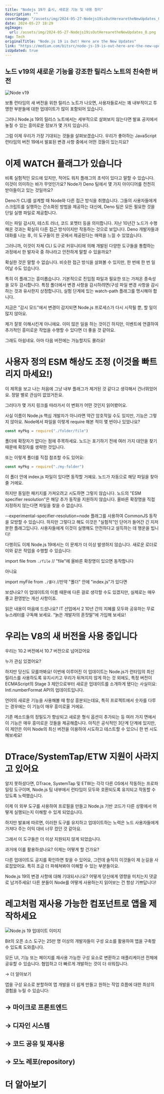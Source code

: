 ```yaml
---
title: "Nodejs 19가 출시, 새로운 기능 및 내용 정리"
description: ""
coverImage: "/assets/img/2024-05-27-Nodejs19isOutHerearetheNewUpdates_0.png"
date: 2024-05-27 18:29
ogImage: 
  url: /assets/img/2024-05-27-Nodejs19isOutHerearetheNewUpdates_0.png
tag: Tech
originalTitle: "Node.js 19 is Out! Here are the New Updates"
link: "https://medium.com/bitsrc/node-js-19-is-out-here-are-the-new-updates-291beb89ba7f"
isUpdated: true
---
```





## 노드 v19의 새로운 기능을 강조한 릴리스 노트의 친숙한 버전

![Node v19](/assets/img/2024-05-27-Nodejs19isOutHerearetheNewUpdates_0.png)

보통 런타임의 새 버전을 위한 릴리스 노트가 나오면, 사용자들로서는 꽤 내부적이고 투명한 부분들에 대한 업데이트가 많이 포함되어 있습니다.

그러나 Node.js 19의 릴리스 노트에서는 세부적으로 살펴보지 않는다면 발표 공지에서 놓칠 수 있는 흥미로운 정보가 몇 가지 있습니다.

<div class="content-ad"></div>

그럼 이제 우리가 가장 기대되는 것들을 살펴보겠습니다. 우리가 좋아하는 JavaScript 런타임의 버전 19에서 발표된 변경 사항 중에서 어떤 것들이 있는지요?

# 이제 WATCH 플래그가 있습니다

비록 실험적인 모드에 있지만, 적어도 워치 플래그의 초석이 있다고 말할 수 있습니다. 이것이 의미하는 바가 무엇인가요? Node가 Deno 팀에서 몇 가지 아이디어를 천천히 받아들이고 있는 것일까요?

Deno가 CLI를 설계할 때 Node와 다른 접근 방식을 취했습니다. 그들의 사용자들에게 스크립트를 실행하는 간소화된 방법을 제공하는 대신에, Deno 팀은 모든 필요한 것을 단일 실행 파일로 제공합니다.

<div class="content-ad"></div>

이는 파일 감시자, 테스트 러너, 코드 포멧터 등을 의미합니다. 지난 10년간 노드가 수행해온 것과는 확실히 다른 접근 방식이지만 작동하는 것으로 보입니다. Deno 개발자들과 대화를 나눈 후, 이 도구들이 한 곳에서 제공된다는 매력을 느낄 수 있었습니다.

그러니까, 이것이 자체 CLI 도구로 커뮤니티에 의해 개발된 다양한 도구들을 통합하는 과정에서 한 발자국 중 하나라고 안전하게 말할 수 있을까요?

확실한 것은 말할 수 없습니다. 비슷한 접근 방식을 살펴볼 수 있지만, 한 번에 한 번 일어날 수도 있습니다.

특히 이 플래그는 흥미롭습니다. 기본적으로 진입점 파일과 필요한 또는 가져온 종속성을 모두 감시합니다. 특정 폴더에서 변경 사항을 감시하려면(구성 파일 변경 사항을 감시하는 것과 유사한지 상정합니다), 실험 단계에 있는 watch-path 플래그를 명시해야 합니다.

<div class="content-ad"></div>

지금은 "감시 모드"에서 변경이 감지되면 Node.js 프로세스가 다시 시작될 뿐, 할 일이 많지 않아요.

제가 잘못 이해시킨게 아니에요. 이미 많은 일을 하는 것이긴 하지만, 이벤트에 연결하여 추가적인 흥미로운 작업을 수행할 수 있다면 더 좋을 것 같아요.

그래도 아쉽네요. 아마 다음 버전에는 가능할지도 몰라요!

# 사용자 정의 ESM 해상도 조정 (이것을 빠트리지 마세요!)

<div class="content-ad"></div>

이 제목을 보고 나는 처음에 그냥 내부 플래그가 제거된 것 같다고 생각해서 건너뛰었어요. 정말 별로 관심이 없었거든요.

그러다가 몇 가지 링크를 따라가서 이 변화가 어떤 것인지 읽어봤어요.

사실 이름이 Node.js 핵심 개발자가 아니라면 약간 암호적일 수도 있지만, 기능은 그렇지 않아요. Node에서 파일을 이렇게 require 해본 적이 몇 번이나 있었나요?

```javascript
const myPkg = require("./folder/file")
```

<div class="content-ad"></div>

폴더에 확장자가 없다는 점에 주목하세요. 노드는 포기하기 전에 여러 가지 대안을 찾기 때문에 확장자를 생략한 것입니다.

또는 이렇게 폴더를 직접 참조할 수도 있어요:

```javascript
const myPkg = require("./my-folder")
```

이 폴더 안에 index.js 파일이 있다면 동작할 거예요. 노드가 자동으로 해당 파일을 찾아줄 거에요.

<div class="content-ad"></div>

하지만 동일한 패키지를 가져오려고 시도하면 그렇지 않습니다. 노드의 "ESM specifier resolution"은 해당 추가 동작을 지원하지 않습니다. 올바른 확장명을 직접 지정하지 않는다면 파일을 찾을 수 없습니다.

--experimental-specifier-resolution=node 플래그를 사용하여 CommonJS 동작을 모방할 수 있습니다. 하지만 그렇다고 해도 이것은 "실험적"인 단어가 들어간 긴 지저분한 플래그입니다. 사용자들에게 이것이 실행해도 안전하다고 설득하는 데 행운을 빕니다!

다행히도 이제 Node.js 19에서는 이 문제가 더 이상 발생하지 않습니다. 새로운 로더로 이와 같은 작업을 수행할 수 있습니다:


import file from `./file` // "file"에 올바른 확장명이 있으면 동작합니다


<div class="content-ad"></div>

아니요

import myFile from `./폴더` //만약 "폴더" 안에 "index.js"가 있다면

보셨나요? 이 업데이트의 이름 때문에 다른 걸로 생각할 수도 있겠지만, 실제로는 매우 좋고 환영받는 개선 사항이죠.

읽은 내용이 마음에 드셨나요? IT 산업에서 2 10년 간의 지혜를 모두와 공유하는 무료 뉴스레터를 구독해 보세요. “늙은 개발자의 혼잣말”에 가입해 보세요!

<div class="content-ad"></div>

# 우리는 V8의 새 버전을 사용 중입니다

우리는 10.2 버전에서 10.7 버전으로 넘어갔어요

누가 관심 있겠어요?

하지만 당신도 모를까봐요! 이번에 이루어진 이 업데이트는 Node.js가 런타임의 최신 릴리스를 사용하도록 유지시키고 우리가 뒤쳐지지 않게 하는 것 외에도, 특정 버전이 ECMAScript의 Stage 3 제안으로부터 새로운 업데이트를 소개하게 됐다는 사실이요: Intl.numberFormat API의 업데이트입니다.

<div class="content-ad"></div>

언어의 새로운 기능을 사용해볼 때 항상 흥분되는데요, 특히 프로젝트에서 숫자를 다루는 경우에는 이 기능이 매우 흥미로울 거에요.

기존 메소드들의 정밀도가 향상되고 새로운 형식 옵션이 추가되는 등 여러 가지 면에서 이 기능은 매우 흥미로운 것들을 제공해줍니다. 아직은 공식적인 3단계 단계에 있지만, 이 제안은 이미 Node의 최신 버전을 이용하여 시도하고 테스트할 수 있으니 한 번 시도해보세요!

# DTrace/SystemTap/ETW 지원이 사라지고 있어요

알지 못하셨다면, DTrace, SystemTap 및 ETW는 각각 다른 OS에서 작동하는 프로파일링 도구이며, Node.js 팀 내부에서 런타임이 모두와 호환되도록 유지되고 작동할 수 있도록 노력했습니다.

<div class="content-ad"></div>

이제 이 외부 도구를 사용하여 프로필을 만들고 Node.js 기반 코드가 다른 상황에서 어떻게 실행되는지 이해할 수 있게 되었습니다.

하지만 발표에 따르면, 이러한 도구를 유지하고 업데이트하는 노력은 노드 사용자들에게 가져다 주는 이익 대비 너무 컸던 것 같아요.

그래서 이 도구들은 더 이상 지원되지 않게 되었습니다.

과거에 이를 활용하셨나요? 이제는 어떻게 할 건가요?

<div class="content-ad"></div>

다른 업데이트도 공지를 확인하면 찾을 수 있어요, 그런데 솔직히 이것들이 제 눈길을 사로잡았어요. 특히 조금 더 파헤쳐봐야 이해할 수 있는 부분들이요.

Node.js 19의 변경 사항에 대해 기대되시나요? 어떻게 당신에게 영향을 미치는지 댓글로 남겨주세요! 다른 분들이 Node를 어떻게 사용하는지 읽어보는 건 항상 기쁘답니다!

# 레고처럼 재사용 가능한 컴포넌트로 앱을 제작하세요

![Node.js 19 업데이트 이미지](/assets/img/2024-05-27-Nodejs19isOutHerearetheNewUpdates_1.png)

<div class="content-ad"></div>

Bit의 오픈 소스 도구는 25만 명 이상의 개발자들이 구성 요소를 활용하여 앱을 구축할 수 있도록 도와줍니다.

모든 UI, 기능 또는 페이지를 재사용 가능한 구성 요소로 변환하고 애플리케이션 전체에 공유할 수 있습니다. 협업하고 더 빠르게 개발하는 것이 더 쉬워집니다.

→ 더 알아보기

앱을 구성 요소로 분할하여 앱 개발을 더 쉽게 만들고 원하는 작업 흐름에 대한 최상의 경험을 누릴 수 있습니다:

<div class="content-ad"></div>

## → 마이크로 프론트엔드

## → 디자인 시스템

## → 코드 공유 및 재사용

## → 모노 레포(repository)

<div class="content-ad"></div>

# 더 알아보기